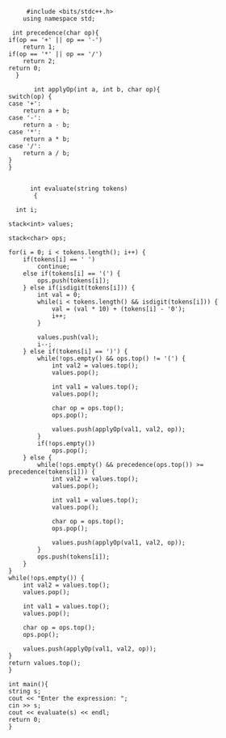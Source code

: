          #include <bits/stdc++.h>
        using namespace std;
   
     int precedence(char op){
    if(op == '+' || op == '-')
        return 1;
    if(op == '*' || op == '/')
        return 2;
    return 0;
      }

           int applyOp(int a, int b, char op){
    switch(op) {
    case '+':
        return a + b;
    case '-':
        return a - b;
    case '*':
        return a * b;
    case '/':
        return a / b;
    }
    }


          int evaluate(string tokens)
           {
      
      int i;
  
    stack<int> values;

    stack<char> ops;

    for(i = 0; i < tokens.length(); i++) {
        if(tokens[i] == ' ')
            continue;
        else if(tokens[i] == '(') {
            ops.push(tokens[i]);
        } else if(isdigit(tokens[i])) {
            int val = 0;
            while(i < tokens.length() && isdigit(tokens[i])) {
                val = (val * 10) + (tokens[i] - '0');
                i++;
            }

            values.push(val);
            i--;
        } else if(tokens[i] == ')') {
            while(!ops.empty() && ops.top() != '(') {
                int val2 = values.top();
                values.pop();

                int val1 = values.top();
                values.pop();

                char op = ops.top();
                ops.pop();

                values.push(applyOp(val1, val2, op));
            }
            if(!ops.empty())
                ops.pop();
        } else {
            while(!ops.empty() && precedence(ops.top()) >= precedence(tokens[i])) {
                int val2 = values.top();
                values.pop();

                int val1 = values.top();
                values.pop();

                char op = ops.top();
                ops.pop();

                values.push(applyOp(val1, val2, op));
            }
            ops.push(tokens[i]);
        }
    }
    while(!ops.empty()) {
        int val2 = values.top();
        values.pop();

        int val1 = values.top();
        values.pop();

        char op = ops.top();
        ops.pop();

        values.push(applyOp(val1, val2, op));
    }
    return values.top();
    }

    int main(){
    string s;
    cout << "Enter the expression: ";
    cin >> s;
    cout << evaluate(s) << endl;
    return 0;
    }

